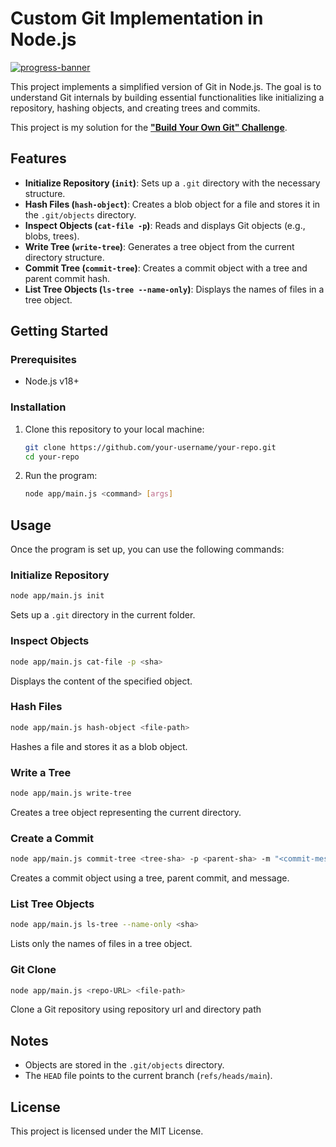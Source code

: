 # Custom Git Implementation in Node.js  

[![progress-banner](https://backend.codecrafters.io/progress/git/cb366319-4a2c-4c83-8ed8-9b1808880d96)](https://app.codecrafters.io/users/codecrafters-bot?r=2qF)  

This project implements a simplified version of Git in Node.js. The goal is to understand Git internals by building essential functionalities like initializing a repository, hashing objects, and creating trees and commits.  

This project is my solution for the [**"Build Your Own Git" Challenge**](https://app.codecrafters.io/challenges/git).  



## Features  

- **Initialize Repository (`init`)**: Sets up a `.git` directory with the necessary structure.  
- **Hash Files (`hash-object`)**: Creates a blob object for a file and stores it in the `.git/objects` directory.  
- **Inspect Objects (`cat-file -p`)**: Reads and displays Git objects (e.g., blobs, trees).  
- **Write Tree (`write-tree`)**: Generates a tree object from the current directory structure.  
- **Commit Tree (`commit-tree`)**: Creates a commit object with a tree and parent commit hash.  
- **List Tree Objects (`ls-tree --name-only`)**: Displays the names of files in a tree object.  


## Getting Started  

### Prerequisites  

- Node.js v18+  

### Installation  

1. Clone this repository to your local machine:  
   ```bash  
   git clone https://github.com/your-username/your-repo.git  
   cd your-repo  
   ```  

2. Run the program:  
   ```bash  
   node app/main.js <command> [args]  
   ```  



## Usage  

Once the program is set up, you can use the following commands:  

### Initialize Repository  
```bash  
node app/main.js init  
```  
Sets up a `.git` directory in the current folder.  

### Inspect Objects  
```bash  
node app/main.js cat-file -p <sha>  
```  
Displays the content of the specified object.  

### Hash Files  
```bash  
node app/main.js hash-object <file-path>  
```  
Hashes a file and stores it as a blob object.  

### Write a Tree  
```bash  
node app/main.js write-tree  
```  
Creates a tree object representing the current directory.  

### Create a Commit  
```bash  
node app/main.js commit-tree <tree-sha> -p <parent-sha> -m "<commit-message>"  
```  
Creates a commit object using a tree, parent commit, and message.  

### List Tree Objects  
```bash  
node app/main.js ls-tree --name-only <sha>  
```  
Lists only the names of files in a tree object.  

### Git Clone
```bash
node app/main.js <repo-URL> <file-path>
```
Clone a Git repository using repository url and directory path



## Notes  

- Objects are stored in the `.git/objects` directory.  
- The `HEAD` file points to the current branch (`refs/heads/main`).  



## License  

This project is licensed under the MIT License.  

